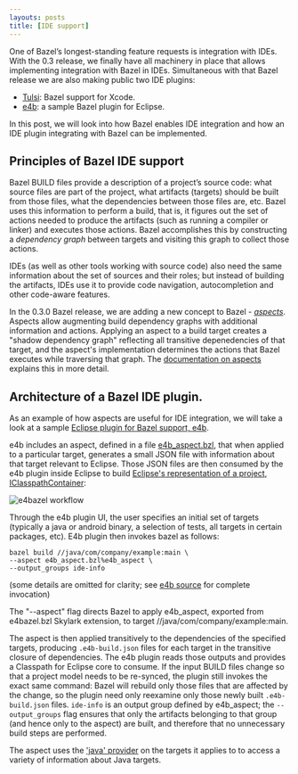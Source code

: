 ```yaml
---
layouts: posts
title: [IDE support]
---
```

One of Bazel’s longest-standing feature requests is integration with IDEs.
With the 0.3 release, we finally have all machinery in place that allows
implementing integration with Bazel in IDEs. Simultaneous with that
Bazel release we are also making public two IDE plugins:

*   [Tulsi](http://tulsi.bazel.io): Bazel support for Xcode.
*   [e4b](https://github.com/bazelbuild/e4b): a sample Bazel plugin for Eclipse.

In this post, we will look into how Bazel enables IDE integration
and how an IDE plugin integrating with Bazel can be implemented.


## Principles of Bazel IDE support

Bazel BUILD files provide a description of a project’s source code: what
source files are part of the project, what artifacts (targets) should be
built from those files, what the dependencies between those files are, etc.
Bazel uses this information to perform a build, that is, it figures out the set
of actions needed to produce the artifacts (such as running a compiler or
linker) and executes those actions. Bazel accomplishes this by constructing a
_dependency graph_ between targets and visiting this graph to collect
those actions.

IDEs (as well as other tools working with source code) also need the same
information about the set of sources and their roles; but instead of building
the artifacts, IDEs use it to provide code navigation, autocompletion and
other code-aware features.

In the 0.3.0 Bazel release, we are adding a new concept to Bazel -
[_aspects_](/docs/skylark/aspects.html).
Aspects allow augmenting build dependency graphs with additional information
and actions. Applying an aspect to a build target creates a "shadow
dependency graph" reflecting all transitive depenedencies of that target,
and the aspect's implementation determines the actions that Bazel executes
while traversing that graph.
The [documentation on aspects](/docs/skylark/aspects.html) explains this in more
detail.

## Architecture of a Bazel IDE plugin.

As an example of how aspects are useful for IDE integration, we will take
a look at a sample
[Eclipse plugin for Bazel support, e4b](https://github.com/bazelbuild/e4b).

e4b includes an aspect, defined in a file
[e4b_aspect.bzl](https://github.com/bazelbuild/e4b/blob/master/com.google.devtools.bazel.e4b/resources/tools/must/be/unique/e4b_aspect.bzl),
that when
applied to a particular target, generates a small JSON file with information
about that target relevant to Eclipse. Those JSON files are then consumed
by the e4b plugin inside Eclipse to build [Eclipse's representation
of a project](https://github.com/bazelbuild/e4b/blob/master/com.google.devtools.bazel.e4b/src/com/google/devtools/bazel/e4b/classpath/BazelClasspathContainer.java),
[IClasspathContainer](http://help.eclipse.org/juno/index.jsp?topic=%2Forg.eclipse.jdt.doc.isv%2Freference%2Fapi%2Forg%2Feclipse%2Fjdt%2Fcore%2FIClasspathContainer.html):

![e4bazel workflow](e4b-workflow.png)

Through the e4b plugin UI, the user specifies an initial set of targets
(typically a java or android binary, a selection of tests, all targets
in certain packages, etc). E4b plugin then invokes bazel as follows:

```
bazel build //java/com/company/example:main \
--aspect e4b_aspect.bzl%e4b_aspect \
--output_groups ide-info
```

(some details are omitted for clarity; see
[e4b source](https://github.com/bazelbuild/e4b/blob/master/com.google.devtools.bazel.e4b/src/com/google/devtools/bazel/e4b/command/BazelCommand.java) for complete
invocation)

The "--aspect" flag directs Bazel to apply e4b_aspect, exported from
e4bazel.bzl Skylark extension, to target //java/com/company/example:main.

The aspect is then applied transitively to the dependencies of the specified
targets, producing `.e4b-build.json` files for each target in the transitive
closure of dependencies. The e4b plugin reads those outputs and provides
a Classpath for Eclipse core to consume. If the input BUILD files change
so that a project model needs to be re-synced, the plugin still invokes
the exact same command: Bazel will rebuild only those files that are affected
by the change, so the plugin need only reexamine only those newly built
`.e4b-build.json` files. `ide-info` is an output group defined by e4b_aspect;
the `--output_groups` flag ensures that only the artifacts belonging to that
group (and hence only to the aspect) are built, and therefore that no
unnecessary build steps are performed.

The aspect uses the
['java' provider](/docs/skylark/lib/JavaSkylarkApiProvider.html) on the targets
it applies to to access a variety of information about Java targets.


